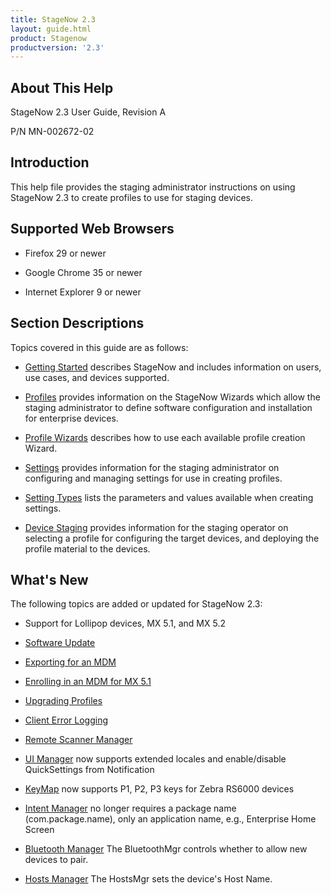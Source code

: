 ```yaml
---
title: StageNow 2.3
layout: guide.html
product: Stagenow
productversion: '2.3'
---
```


## About This Help

StageNow 2.3 User Guide, Revision A

P/N MN-002672-02

## Introduction
This help file provides the staging administrator instructions on using StageNow 2.3 to create profiles to use for staging devices.

## Supported Web Browsers

* Firefox 29 or newer

* Google Chrome 35 or newer 

* Internet Explorer 9 or newer

## Section Descriptions
Topics covered in this guide are as follows:

* [Getting Started](/stagenow/2-3/gettingstarted) describes StageNow and includes information on users, use cases, and devices supported.

* [Profiles](/stagenow/2-3/stagingprofiles) provides information on the StageNow Wizards which allow the staging administrator to define software configuration and installation for enterprise devices.

* [Profile Wizards](/stagenow/2-3/ProfileWizards) describes how to use each available profile creation Wizard.

* [Settings](/stagenow/2-3/settingconfig) provides information for the staging administrator on configuring and managing settings for use in creating profiles.

* [Setting Types](/stagenow/2-3/CSPreference) lists the parameters and values available when creating settings.

* [Device Staging](/stagenow/2-3/stageclient) provides information for the staging operator on selecting a profile for configuring the target devices, and deploying the profile material to the devices.

## What's New
The following topics are added or updated for StageNow 2.3:

* Support for Lollipop devices, MX 5.1, and MX 5.2

* [Software Update](/stagenow/2-3/gettingstarted/#softwareupdate)

* [Exporting for an MDM](/stagenow/2-3/stagingprofiles/#exportingstagingprofiles)

* [Enrolling in an MDM for MX 5.1](/stagenow/2-3/Profiles/enrollmdm/#enrollinginanmdmformxversion5.1)

* [Upgrading Profiles](/stagenow/2-3/stagingprofiles/#upgradingprofiles)

* [Client Error Logging](/stagenow/2-3/stageclient/#stagenowclientmenu)

* [Remote Scanner Manager](/stagenow/2-3/csp/rsm)

* [UI Manager](/stagenow/2-3/csp/ui) now supports extended locales and enable/disable QuickSettings from Notification

* [KeyMap](/stagenow/2-3/csp/keymap) now supports P1, P2, P3 keys for Zebra RS6000 devices

* [Intent Manager](/stagenow/2-3/csp/intent) no longer requires a package name (com.package.name), only an application name, e.g., Enterprise Home Screen

* [Bluetooth Manager](/stagenow/2-3/csp/bluetoothmgr) The BluetoothMgr controls whether to allow new devices to pair.

* [Hosts Manager](/stagenow/2-3/csp/hostsmgr) The HostsMgr sets the device's Host Name.

